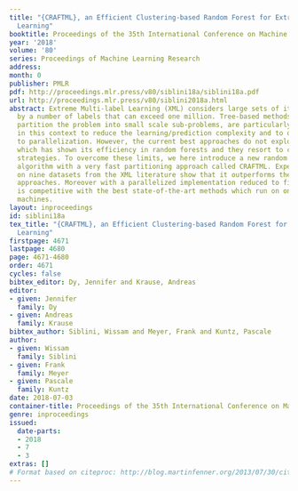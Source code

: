 ```yaml
---
title: "{CRAFTML}, an Efficient Clustering-based Random Forest for Extreme Multi-label
  Learning"
booktitle: Proceedings of the 35th International Conference on Machine Learning
year: '2018'
volume: '80'
series: Proceedings of Machine Learning Research
address: 
month: 0
publisher: PMLR
pdf: http://proceedings.mlr.press/v80/siblini18a/siblini18a.pdf
url: http://proceedings.mlr.press/v80/siblini2018a.html
abstract: Extreme Multi-label Learning (XML) considers large sets of items described
  by a number of labels that can exceed one million. Tree-based methods, which hierarchically
  partition the problem into small scale sub-problems, are particularly promising
  in this context to reduce the learning/prediction complexity and to open the way
  to parallelization. However, the current best approaches do not exploit tree randomization
  which has shown its efficiency in random forests and they resort to complex partitioning
  strategies. To overcome these limits, we here introduce a new random forest based
  algorithm with a very fast partitioning approach called CRAFTML. Experimental comparisons
  on nine datasets from the XML literature show that it outperforms the other tree-based
  approaches. Moreover with a parallelized implementation reduced to five cores, it
  is competitive with the best state-of-the-art methods which run on one hundred-core
  machines.
layout: inproceedings
id: siblini18a
tex_title: "{CRAFTML}, an Efficient Clustering-based Random Forest for Extreme Multi-label
  Learning"
firstpage: 4671
lastpage: 4680
page: 4671-4680
order: 4671
cycles: false
bibtex_editor: Dy, Jennifer and Krause, Andreas
editor:
- given: Jennifer
  family: Dy
- given: Andreas
  family: Krause
bibtex_author: Siblini, Wissam and Meyer, Frank and Kuntz, Pascale
author:
- given: Wissam
  family: Siblini
- given: Frank
  family: Meyer
- given: Pascale
  family: Kuntz
date: 2018-07-03
container-title: Proceedings of the 35th International Conference on Machine Learning
genre: inproceedings
issued:
  date-parts:
  - 2018
  - 7
  - 3
extras: []
# Format based on citeproc: http://blog.martinfenner.org/2013/07/30/citeproc-yaml-for-bibliographies/
---
```

